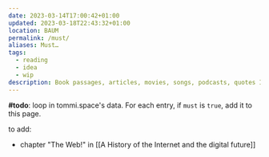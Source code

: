```yaml
---
date: 2023-03-14T17:00:42+01:00
updated: 2023-03-18T22:43:32+01:00
location: BAUM
permalink: /must/
aliases: Must…
tags:
  - reading
  - idea
  - wip
description: Book passages, articles, movies, songs, podcasts, quotes I believe anyone should read/watch/listen to at least once in their life. Even stuff to do, or events to attend.
---
```

**#todo**: loop in tommi.space's data. For each entry, if `must` is `true`, add it to this page.

to add:

- chapter "The Web!" in [[A History of the Internet and the digital future]]